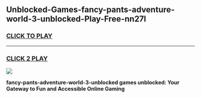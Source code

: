 
## Unblocked-Games-fancy-pants-adventure-world-3-unblocked-Play-Free-nn27l
<h3>
<a href="https://premium76.site?title=fancy-pants-adventure-world-3-unblocked&ref=20M">CLICK TO PLAY</a></h3>
<hr>

<h3>
<a href="https://premium76.site?title=fancy-pants-adventure-world-3-unblocked&ref=20M">CLICK 2 PLAY</a>
  
</h3>

<a href="https://premium76.site?title=fancy-pants-adventure-world-3-unblocked&ref=19M"><img src="https://clearcache.store/games.png"></a>


**fancy-pants-adventure-world-3-unblocked games unblocked: Your Gateway to Fun and Accessible Online Gaming**
